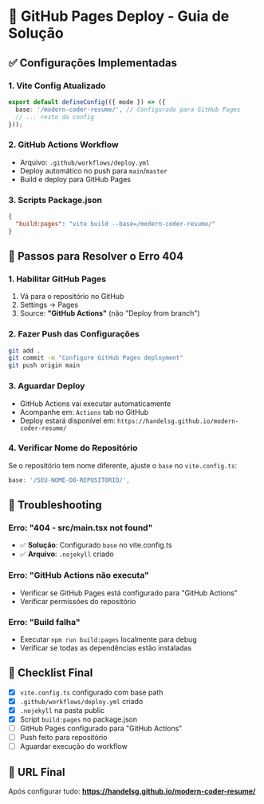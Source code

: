 # 🚀 GitHub Pages Deploy - Guia de Solução

## ✅ Configurações Implementadas

### 1. Vite Config Atualizado
```typescript
export default defineConfig(({ mode }) => ({
  base: '/modern-coder-resume/', // Configurado para GitHub Pages
  // ... resto da config
}));
```

### 2. GitHub Actions Workflow
- Arquivo: `.github/workflows/deploy.yml`
- Deploy automático no push para `main`/`master`
- Build e deploy para GitHub Pages

### 3. Scripts Package.json
```json
{
  "build:pages": "vite build --base=/modern-coder-resume/"
}
```

## 🔧 Passos para Resolver o Erro 404

### 1. Habilitar GitHub Pages
1. Vá para o repositório no GitHub
2. Settings → Pages
3. Source: **"GitHub Actions"** (não "Deploy from branch")

### 2. Fazer Push das Configurações
```bash
git add .
git commit -m "Configure GitHub Pages deployment"
git push origin main
```

### 3. Aguardar Deploy
- GitHub Actions vai executar automaticamente
- Acompanhe em: `Actions` tab no GitHub
- Deploy estará disponível em: `https://handelsg.github.io/modern-coder-resume/`

### 4. Verificar Nome do Repositório
Se o repositório tem nome diferente, ajuste o `base` no `vite.config.ts`:
```typescript
base: '/SEU-NOME-DO-REPOSITORIO/',
```

## 🐛 Troubleshooting

### Erro: "404 - src/main.tsx not found"
- ✅ **Solução**: Configurado `base` no vite.config.ts
- ✅ **Arquivo**: `.nojekyll` criado

### Erro: "GitHub Actions não executa"
- Verificar se GitHub Pages está configurado para "GitHub Actions"
- Verificar permissões do repositório

### Erro: "Build falha"
- Executar `npm run build:pages` localmente para debug
- Verificar se todas as dependências estão instaladas

## 📝 Checklist Final

- [x] `vite.config.ts` configurado com base path
- [x] `.github/workflows/deploy.yml` criado
- [x] `.nojekyll` na pasta public
- [x] Script `build:pages` no package.json
- [ ] GitHub Pages configurado para "GitHub Actions"
- [ ] Push feito para repositório
- [ ] Aguardar execução do workflow

## 🎯 URL Final
Após configurar tudo: **https://handelsg.github.io/modern-coder-resume/**
